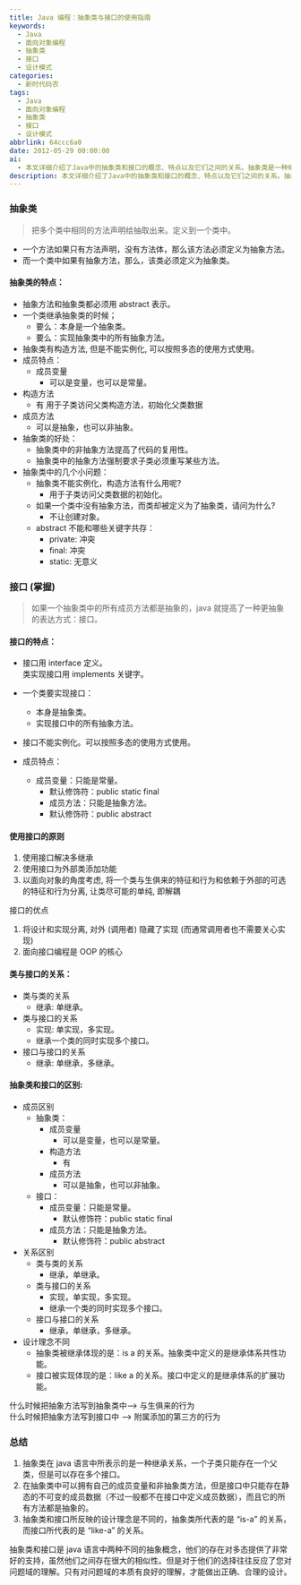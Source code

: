 ```yaml
---
title: Java 编程：抽象类与接口的使用指南
keywords:
  - Java
  - 面向对象编程
  - 抽象类
  - 接口
  - 设计模式
categories:
  - 新时代码农
tags:
  - Java
  - 面向对象编程
  - 抽象类
  - 接口
  - 设计模式
abbrlink: 64ccc6a0
date: 2012-05-29 00:00:00
ai:
  - 本文详细介绍了Java中的抽象类和接口的概念、特点以及它们之间的关系。抽象类是一种继承关系，子类只能有一个父类但可以有多个接口；而接口则提供了一种更高级的抽象方式，允许一个类实现多个接口，以解决多继承问题。文章还解释了为什么在抽象类中写抽象方法和在接口中写抽象方法的区别，以及何时使用它们。最后总结了选择抽象类还是接口的设计原则，强调了理解问题域的重要性。
description: 本文详细介绍了Java中的抽象类和接口的概念、特点以及它们之间的关系。抽象类是一种继承关系，子类只能有一个父类但可以有多个接口；而接口则提供了一种更高级的抽象方式，允许一个类实现多个接口，以解决多继承问题。文章还解释了为什么在抽象类中写抽象方法和在接口中写抽象方法的区别，以及何时使用它们。最后总结了选择抽象类还是接口的设计原则，强调了理解问题域的重要性。
---
```


### 抽象类

> 把多个类中相同的方法声明给抽取出来。定义到一个类中。

- 一个方法如果只有方法声明，没有方法体，那么该方法必须定义为抽象方法。
- 而一个类中如果有抽象方法，那么，该类必须定义为抽象类。

#### 抽象类的特点：

- 抽象方法和抽象类都必须用 abstract 表示。
- 一个类继承抽象类的时候；
  - 要么：本身是一个抽象类。
  - 要么：实现抽象类中的所有抽象方法。
- 抽象类有构造方法, 但是不能实例化, 可以按照多态的使用方式使用。
- 成员特点：
  - 成员变量
    - 可以是变量，也可以是常量。
- 构造方法
  - 有 用于子类访问父类构造方法，初始化父类数据
- 成员方法
  - 可以是抽象，也可以非抽象。
- 抽象类的好处：
  - 抽象类中的非抽象方法提高了代码的复用性。
  - 抽象类中的抽象方法强制要求子类必须重写某些方法。
- 抽象类中的几个小问题：
  - 抽象类不能实例化，构造方法有什么用呢?
    - 用于子类访问父类数据的初始化。
  - 如果一个类中没有抽象方法，而类却被定义为了抽象类，请问为什么?
    - 不让创建对象。
  - abstract 不能和哪些关键字共存：
    - private: 冲突
    - final: 冲突
    - static: 无意义

### 接口 (掌握)

> 如果一个抽象类中的所有成员方法都是抽象的，java 就提高了一种更抽象的表达方式：接口。

#### 接口的特点：

- 接口用 interface 定义。  
   类实现接口用 implements 关键字。

- 一个类要实现接口：
  - 本身是抽象类。
  - 实现接口中的所有抽象方法。
- 接口不能实例化。可以按照多态的使用方式使用。
- 成员特点：
  - 成员变量：只能是常量。
    - 默认修饰符：public static final
    - 成员方法：只能是抽象方法。
    - 默认修饰符：public abstract

#### 使用接口的原则

1. 使用接口解决多继承
2. 使用接口为外部类添加功能
3. 以面向对象的角度考虑, 将一个类与生俱来的特征和行为和依赖于外部的可选的特征和行为分离, 让类尽可能的单纯, 即解耦

接口的优点

1. 将设计和实现分离, 对外 (调用者) 隐藏了实现 (而通常调用者也不需要关心实现)
2. 面向接口编程是 OOP 的核心

#### 类与接口的关系：

- 类与类的关系
  - 继承: 单继承。
- 类与接口的关系
  - 实现: 单实现，多实现。
  - 继承一个类的同时实现多个接口。
- 接口与接口的关系
  - 继承: 单继承，多继承。

#### 抽象类和接口的区别:

- 成员区别
  - 抽象类：
    - 成员变量
      - 可以是变量，也可以是常量。
    - 构造方法
      - 有
    - 成员方法
      - 可以是抽象，也可以非抽象。
  - 接口：
    - 成员变量：只能是常量。
      - 默认修饰符：public static final
    - 成员方法：只能是抽象方法。
      - 默认修饰符：public abstract
- 关系区别
  - 类与类的关系
    - 继承，单继承。
  - 类与接口的关系
    - 实现，单实现，多实现。
    - 继承一个类的同时实现多个接口。
  - 接口与接口的关系
    - 继承，单继承，多继承。
- 设计理念不同
  - 抽象类被继承体现的是：is a 的关系。抽象类中定义的是继承体系共性功能。
  - 接口被实现体现的是：like a 的关系。接口中定义的是继承体系的扩展功能。

什么时候把抽象方法写到抽象类中–> 与生俱来的行为  
什么时候把抽象方法写到接口中 –> 附属添加的第三方的行为

### 总结

1. 抽象类在 java 语言中所表示的是一种继承关系，一个子类只能存在一个父类，但是可以存在多个接口。
2. 在抽象类中可以拥有自己的成员变量和非抽象类方法，但是接口中只能存在静态的不可变的成员数据（不过一般都不在接口中定义成员数据），而且它的所有方法都是抽象的。
3. 抽象类和接口所反映的设计理念是不同的，抽象类所代表的是 “is-a” 的关系，而接口所代表的是 “like-a” 的关系。

抽象类和接口是 java 语言中两种不同的抽象概念，他们的存在对多态提供了非常好的支持，虽然他们之间存在很大的相似性。但是对于他们的选择往往反应了您对问题域的理解。只有对问题域的本质有良好的理解，才能做出正确、合理的设计。
